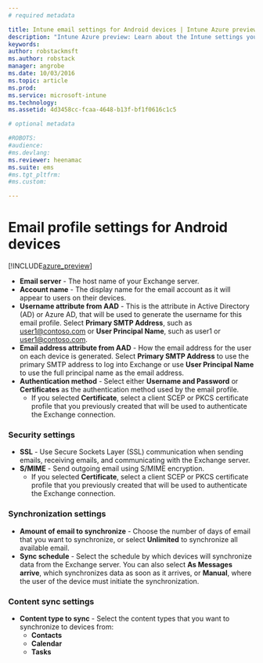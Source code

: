 ```yaml
---
# required metadata

title: Intune email settings for Android devices | Intune Azure preview | Microsoft Docs
description: "Intune Azure preview: Learn about the Intune settings you can use to configure email connections on Android devices."
keywords:
author: robstackmsft
ms.author: robstack
manager: angrobe
ms.date: 10/03/2016
ms.topic: article
ms.prod:
ms.service: microsoft-intune
ms.technology:
ms.assetid: 4d3458cc-fcaa-4648-b13f-bf1f0616c1c5

# optional metadata

#ROBOTS:
#audience:
#ms.devlang:
ms.reviewer: heenamac
ms.suite: ems
#ms.tgt_pltfrm:
#ms.custom:

---
```


# Email profile settings for Android devices

[!INCLUDE[azure_preview](../includes/azure_preview.md)]



- **Email server** - The host name of your Exchange server.
- **Account name** - The display name for the email account as it will appear to users on their devices.
- **Username attribute from AAD** - This is the attribute in Active Directory (AD) or Azure AD, that will be used to generate the username for this email profile. Select **Primary SMTP Address**, such as user1@contoso.com or **User Principal Name**, such as user1 or user1@contoso.com. 
- **Email address attribute from AAD** - How the email address for the user on each device is generated. Select **Primary SMTP Address** to use the primary SMTP address to log into Exchange or use **User Principal Name** to use the full principal name as the email address.
- **Authentication method** - Select either **Username and Password** or **Certificates** as the authentication method used by the email profile.
	- If you selected **Certificate**, select a client SCEP or PKCS certificate profile that you previously created that will be used to authenticate the Exchange connection. 

### Security settings

- **SSL** - Use Secure Sockets Layer (SSL) communication when sending emails, receiving emails, and communicating with the Exchange server.
- **S/MIME** - Send outgoing email using S/MIME encryption.
	- If you selected **Certificate**, select a client SCEP or PKCS certificate profile that you previously created that will be used to authenticate the Exchange connection.

### Synchronization settings

- **Amount of email to synchronize** - Choose the number of days of email that you want to synchronize, or select **Unlimited** to synchronize all available email.
- **Sync schedule** - Select the schedule by which devices will synchronize data from the Exchange server. You can also select **As Messages arrive**, which synchronizes data as soon as it arrives, or **Manual**, where the user of the device must initiate the synchronization.

### Content sync settings

- **Content type to sync** - Select the content types that you want to synchronize to devices from:
	- **Contacts** 
	- **Calendar** 
	- **Tasks**
